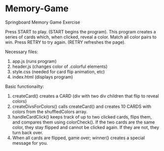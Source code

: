 # Memory-Game
Springboard Memory Game Exercise

Press START to play.
(START begins the program).
This program creates a series of cards which, when clicked, reveal a color. 
Match all color pairs to win.
Press RETRY to try again.
(RETRY refreshes the page).

Necessary files:
1. app.js (runs program)
2. header.js (changes color of .colorful elements)
3. style.css (needed for card flip animation, etc)
4. index.html (displays program)

Basic functionailty:
1. createCard() creates a CARD (div with two div children that flip to reveal colors)
2. createDivsForColors() calls createCard() and creates 10 CARDS with colors from the shuffledColors array.
3. handleCardClick() keeps track of up to two clicked cards, flips them, and compares them using colorCheck(). If the two cards are the same color, they stay flipped and cannot be clicked again. If they are not, they turn back over.
4. When all cards are flipped, game over; winner() creates a special message for you.